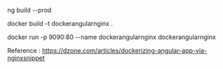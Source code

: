  ng build --prod 

 docker build -t dockerangularnginx . 
 
  docker run -p 9090:80 --name dockerangularnginx dockerangularnginx
  
  Reference : https://dzone.com/articles/dockerizing-angular-app-via-nginxsnippet



